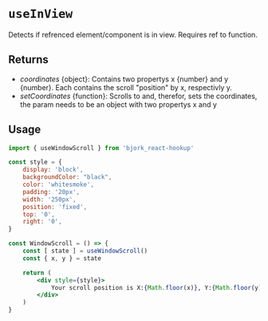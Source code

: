 # `useInView`
Detects if refrenced element/component is in view. Requires ref to function.

## Returns
* _coordinates_ {object}: Contains two propertys x {number} and y {number}. Each contains the scroll "position" by x, respectivly y.
* _setCoordinates_ {function}: Scrolls to and, therefor, sets the coordinates, the param needs to be an object with two propertys x and y

## Usage
```jsx
import { useWindowScroll } from 'bjork_react-hookup'

const style = {
	display: 'block',
	backgroundColor: "black",
	color: 'whitesmoke',
	padding: '20px',
	width: '250px',
	position: 'fixed',
	top: '0',
	right: '0',
}

const WindowScroll = () => {
	const [ state ] = useWindowScroll()
	const { x, y } = state

	return (
		<div style={style}>
			Your scroll position is X:{Math.floor(x)}, Y:{Math.floor(y)}
		</div>
	)
}
```
